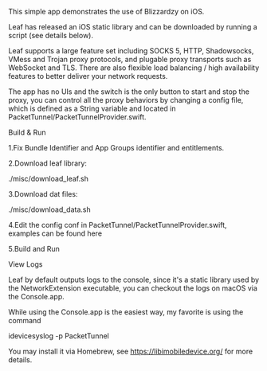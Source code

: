 This simple app demonstrates the use of Blizzardzy on iOS.

Leaf has released an iOS static library and can be downloaded by running a script (see details below).

Leaf supports a large feature set including SOCKS 5, HTTP, Shadowsocks, VMess and Trojan proxy protocols, and plugable proxy transports such as WebSocket and TLS. There are also flexible load balancing / high availability features to better deliver your network requests.

The app has no UIs and the switch is the only button to start and stop the proxy, you can control all the proxy behaviors by changing a config file, which is defined as a String variable and located in PacketTunnel/PacketTunnelProvider.swift.

Build & Run

1.Fix Bundle Identifier and App Groups identifier and entitlements.

2.Download leaf library:

./misc/download_leaf.sh


3.Download dat files:

./misc/download_data.sh

4.Edit the config conf in PacketTunnel/PacketTunnelProvider.swift, examples can be found here

5.Build and Run

View Logs

Leaf by default outputs logs to the console, since it's a static library used by the NetworkExtension executable, you can checkout the logs on macOS via the Console.app.

While using the Console.app is the easiest way, my favorite is using the command

idevicesyslog -p PacketTunnel

You may install it via Homebrew, see https://libimobiledevice.org/ for more details.
